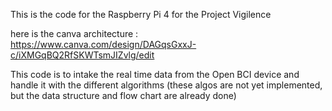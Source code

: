 This is the code for the Raspberry Pi 4 for the Project Vigilence

here is the canva architecture : 
https://www.canva.com/design/DAGqsGxxJ-c/iXMGqBQ2RfSKWTsmJIZvlg/edit

This code is to intake the real time data from the Open BCI device and handle it with the different algorithms (these algos are not yet implemented, but the data structure and flow chart are already done)

